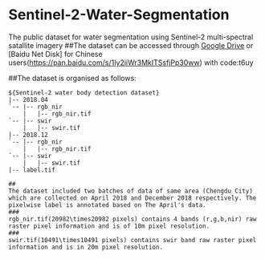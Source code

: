 # Sentinel-2-Water-Segmentation
The public dataset for water segmentation using Sentinel-2 multi-spectral satallite imagery
##The dataset can be accessed through [Google Drive](https://drive.google.com/file/d/1FZyT70mTAMyMYGSv8JcDj3uctnkjqtPZ/view?usp=sharing) or [Baidu Net Disk] for Chinese users(https://pan.baidu.com/s/1Iy2iiWr3MkITSsfjPp30ww) with code:t6uy

##The dataset is organised as follows:
  ~~~
  ${Sentinel-2 water body detection dataset}
  |-- 2018.04
  `-- |-- rgb_nir
      |   |-- rgb_nir.tif
  `-- |-- swir
      |   |-- swir.tif
  |-- 2018.12
  `-- |-- rgb_nir
      |   |-- rgb_nir.tif
  `-- |-- swir
      |   |-- swir.tif
  |-- label.tif

##
The dataset included two batches of data of same area (Chengdu City) which are collected on April 2018 and December 2018 respectively. The pixelwise label is annotated based on The April's data.
###
rgb_nir.tif(20982\times20982 pixels) contains 4 bands (r,g,b,nir) raw raster pixel information and is of 10m pixel resolution.
###
swir.tif(10491\times10491 pixels) contains swir band raw raster pixel information and is in 20m pixel resolution.
